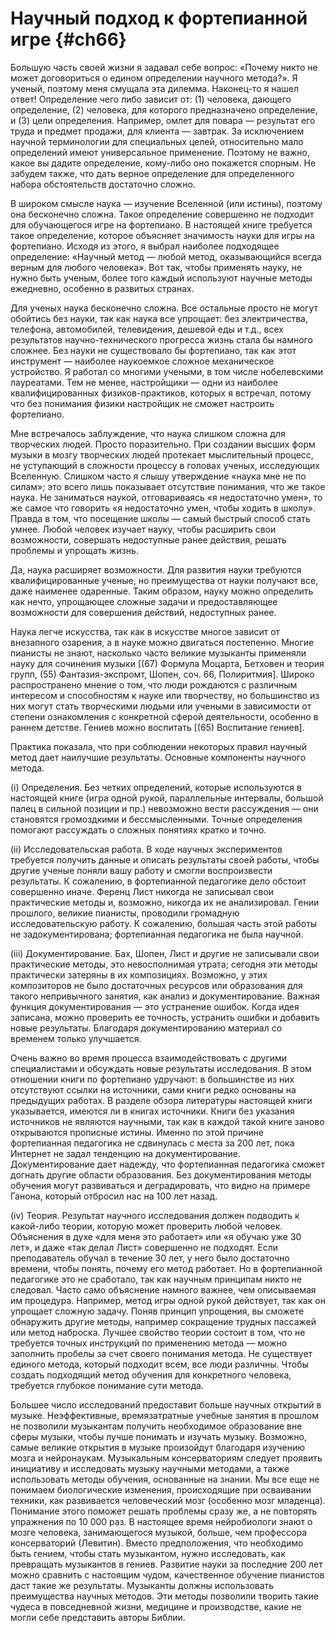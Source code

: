 # Научный подход к фортепианной игре {#ch66}

Большую часть своей жизни я задавал себе вопрос: «Почему никто не может договориться о едином определении научного метода?». Я ученый, поэтому меня смущала эта дилемма. Наконец-то я нашел ответ! Определение чего либо зависит от: (1) человека, дающего определение, (2) человека, для которого предназначено определение, и (3) цели определения. Например, омлет для повара — результат его труда и предмет продажи, для клиента — завтрак. За исключением научной терминологии для специальных целей, относительно мало определений имеют универсальное применение. Поэтому не важно, какое вы дадите определение, кому-либо оно покажется спорным. Не забудем также, что дать верное определение для определенного набора обстоятельств достаточно сложно.

В широком смысле наука — изучение Вселенной (или истины), поэтому она бесконечно сложна. Такое определение совершенно не подходит для обучающегося игре на фортепиано. В настоящей книге требуется такое определение, которое объясняет значимость науки для игры на фортепиано. Исходя из этого, я выбрал наиболее подходящее определение: «Научный метод — любой метод, оказывающийся всегда верным для любого человека». Вот так, чтобы применять науку, не нужно быть ученым, более того каждый используют научные методы ежедневно, особенно в развитых странах.

Для ученых наука бесконечно сложна. Все остальные просто не могут обойтись без науки, так как наука все упрощает: без электричества, телефона, автомобилей, телевидения, дешевой еды и т.д., всех результатов научно-технического прогресса жизнь стала бы намного сложнее. Без науки не существовало бы фортепиано, так как этот инструмент — наиболее наукоемкое сложное механическое устройство. Я работал со многими учеными, в том числе нобелевскими лауреатами. Тем не менее, настройщики — одни из наиболее квалифицированных физиков-практиков, которых я встречал, потому что без понимания физики настройщик не сможет настроить фортепиано.

Мне встречалось заблуждение, что наука слишком сложна для творческих людей. Просто поразительно. При создании высших форм музыки в мозгу творческих людей протекает мыслительный процесс, не уступающий в сложности процессу в головах ученых, исследующих Вселенную. Слишком часто я слышу утверждение «наука мне не по силам»; это всего лишь показывает отсутствие понимания, что же такое наука. Не заниматься наукой, отговариваясь «я недостаточно умен», то же самое что говорить «я недостаточно умен, чтобы ходить в школу». Правда в том, что посещение школы — самый быстрый способ стать умнее. Любой человек изучает науку, чтобы расширить свои возможности, совершать недоступные ранее действия, решать проблемы и упрощать жизнь.

Да, наука расширяет возможности. Для развития науки требуются квалифицированные ученые, но преимущества от науки получают все, даже наименее одаренные. Таким образом, науку можно определить как нечто, упрощающее сложные задачи и предоставляющее возможности для совершения действий, недоступных ранее.

Наука легче искусства, так как в искусстве многое зависит от внезапного озарения, а в науке можно двигаться постепенно. Многие пианисты не знают, насколько часто великие музыканты применяли науку для сочинения музыки [(67) Формула Моцарта, Бетховен и теория групп, (55) Фантазия-экспромт, Шопен, соч. 66, Полиритмия]. Широко распространено мнение о том, что люди рождаются с различным интересом и способностям к науке или творчеству, но большинство из них могут стать творческими людьми или учеными в зависимости от степени ознакомления с конкретной сферой деятельности, особенно в раннем детстве. Гениев можно воспитать [(65) Воспитание гениев].

Практика показала, что при соблюдении некоторых правил научный метод дает наилучшие результаты. Основные компоненты научного метода.

(i) Определения. Без четких определений, которые используются в настоящей книге (игра одной рукой, параллельные интервалы, большой палец в сильной позиции и пр.) невозможно вести рассуждения — они становятся громоздкими и бессмысленными. Точные определения помогают рассуждать о сложных понятиях кратко и точно.

(ii) Исследовательская работа. В ходе научных экспериментов требуется получить данные и описать результаты своей работы, чтобы другие ученые поняли вашу работу и смогли воспроизвести результаты. К сожалению, в фортепианной педагогике дело обстоит совершенно иначе. Ференц Лист никогда не записывал свои практические методы и, возможно, никогда их не анализировал. Гении прошлого, великие пианисты, проводили громадную исследовательскую работу. К сожалению, большая часть этой работы не задокументирована; фортепианная педагогика не была научной.

(iii) Документирование. Бах, Шопен, Лист и другие не записывали свои практические методы, это невосполнимая утрата; сегодня эти методы практически затеряны в их композициях. Возможно, у этих композиторов не было достаточных ресурсов или образования для такого непривычного занятия, как анализ и документирование. Важная функция документирования — это устранение ошибок. Когда идея записана, можно проверить ее точность, устранить ошибки и добавить новые результаты. Благодаря документированию материал со временем только улучшается.

Очень важно во время процесса взаимодействовать с другими специалистами и обсуждать новые результаты исследования. В этом отношении книги по фортепиано удручают: в большинстве из них отсутствуют ссылки на источники, сами книги редко основаны на предыдущих работах. В разделе обзора литературы настоящей книги указывается, имеются ли в книгах источники. Книги без указания источников не являются научными, так как в каждой такой книге заново открываются прописные истины. Именно по этой причине фортепианная педагогика не сдвинулась с места за 200 лет, пока Интернет не задал тенденцию на документирование. Документирование дает надежду, что фортепианная педагогика сможет догнать другие области образования. Без документирования методы обучения могут развиваться и деградировать, что видно на примере Ганона, который отбросил нас на 100 лет назад.

(iv) Теория. Результат научного исследования должен подводить к какой-либо теории, которую может проверить любой человек. Объяснения в духе «для меня это работает» или «я обучаю уже 30 лет», и даже «так делал Лист» совершенно не подходят. Если преподаватель обучал в течение 30 лет, у него было достаточно времени, чтобы понять, почему его метод работает. Но в фортепианной педагогике это не сработало, так как научным принципам никто не следовал. Часто само объяснение намного важнее, чем описываемая им процедура. Например, метод игры одной рукой действует, так как он упрощает сложную задачу. Поняв принцип упрощения, вы сможете обнаружить другие методы, например сокращение трудных пассажей или метод наброска. Лучшее свойство теории состоит в том, что не требуется точных инструкций по применению метода — можно заполнить пробелы за счет своего понимания метода. Не существует единого метода, который подходит всем, все люди различны. Чтобы создать подходящий метод обучения для конкретного человека, требуется глубокое понимание сути метода.

Большее число исследований предоставит больше научных открытий в музыке. Неэффективные, времязатратные учебные занятия в прошлом не позволили музыкантам получить необходимое образование вне сферы музыки, чтобы лучше понимать и изучать музыку. Возможно, самые великие открытия в музыке произойдут благодаря изучению мозга и нейронаукам. Музыкальным консерваториям следует проявить инициативу и исследовать музыку научными методами, а также использовать методы обучения, основанные на знании. Мы все еще не понимаем биологические изменения, происходящие при осваивании техники, как развивается человеческий мозг (особенно мозг младенца). Понимание этого поможет решать проблемы сразу же, а не повторять упражнения по 10 000 раз. В настоящее время нейробиологи знают о мозге человека, занимающегося музыкой, больше, чем профессора консерваторий (Левитин). Вместо предположения, что необходимо быть гением, чтобы стать музыкантом, нужно исследовать, как превращать музыкантов в гениев. Развитие науки за последние 200 лет можно сравнить с настоящим чудом, качественное обучение пианистов даст такие же результаты. Музыканты должны использовать преимущества научных методов. Эти методы позволили творить такие чудеса в повседневной жизни, медицине и производстве, какие не могли себе представить авторы Библии.
